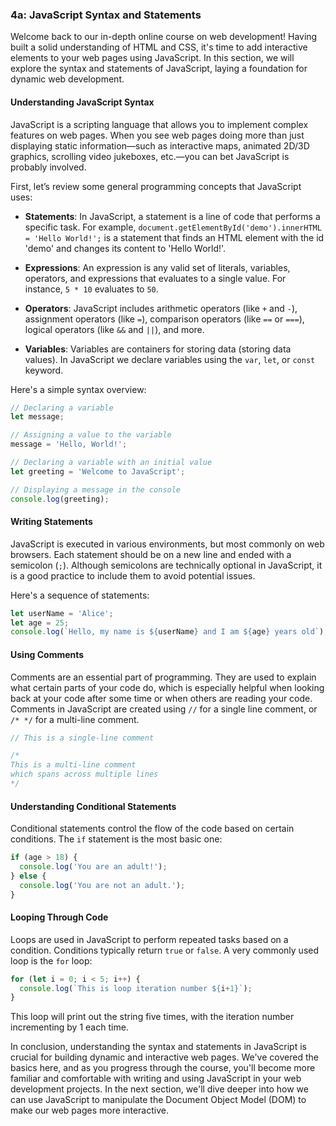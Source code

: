 ### 4a: JavaScript Syntax and Statements

Welcome back to our in-depth online course on web development! Having built a solid understanding of HTML and CSS, it's time to add interactive elements to your web pages using JavaScript. In this section, we will explore the syntax and statements of JavaScript, laying a foundation for dynamic web development.

#### Understanding JavaScript Syntax

JavaScript is a scripting language that allows you to implement complex features on web pages. When you see web pages doing more than just displaying static information—such as interactive maps, animated 2D/3D graphics, scrolling video jukeboxes, etc.—you can bet JavaScript is probably involved.

First, let’s review some general programming concepts that JavaScript uses:

- **Statements**: In JavaScript, a statement is a line of code that performs a specific task. For example, `document.getElementById('demo').innerHTML = 'Hello World!';` is a statement that finds an HTML element with the id 'demo' and changes its content to 'Hello World!'.

- **Expressions**: An expression is any valid set of literals, variables, operators, and expressions that evaluates to a single value. For instance, `5 * 10` evaluates to `50`.

- **Operators**: JavaScript includes arithmetic operators (like `+` and `-`), assignment operators (like `=`), comparison operators (like `==` or `===`), logical operators (like `&&` and `||`), and more.

- **Variables**: Variables are containers for storing data (storing data values). In JavaScript we declare variables using the `var`, `let`, or `const` keyword.

Here's a simple syntax overview:

```javascript
// Declaring a variable
let message;

// Assigning a value to the variable
message = 'Hello, World!';

// Declaring a variable with an initial value
let greeting = 'Welcome to JavaScript';

// Displaying a message in the console
console.log(greeting);
```

#### Writing Statements

JavaScript is executed in various environments, but most commonly on web browsers. Each statement should be on a new line and ended with a semicolon (`;`). Although semicolons are technically optional in JavaScript, it is a good practice to include them to avoid potential issues.

Here's a sequence of statements:

```javascript
let userName = 'Alice';
let age = 25;
console.log(`Hello, my name is ${userName} and I am ${age} years old`);
```

#### Using Comments

Comments are an essential part of programming. They are used to explain what certain parts of your code do, which is especially helpful when looking back at your code after some time or when others are reading your code. Comments in JavaScript are created using `//` for a single line comment, or `/* */` for a multi-line comment.

```javascript
// This is a single-line comment

/*
This is a multi-line comment
which spans across multiple lines
*/
```

#### Understanding Conditional Statements

Conditional statements control the flow of the code based on certain conditions. The `if` statement is the most basic one:

```javascript
if (age > 18) {
  console.log('You are an adult!');
} else {
  console.log('You are not an adult.');
}
```

#### Looping Through Code

Loops are used in JavaScript to perform repeated tasks based on a condition. Conditions typically return `true` or `false`. A very commonly used loop is the `for` loop:

```javascript
for (let i = 0; i < 5; i++) {
  console.log(`This is loop iteration number ${i+1}`);
}
```

This loop will print out the string five times, with the iteration number incrementing by 1 each time.

In conclusion, understanding the syntax and statements in JavaScript is crucial for building dynamic and interactive web pages. We've covered the basics here, and as you progress through the course, you'll become more familiar and comfortable with writing and using JavaScript in your web development projects. In the next section, we'll dive deeper into how we can use JavaScript to manipulate the Document Object Model (DOM) to make our web pages more interactive.